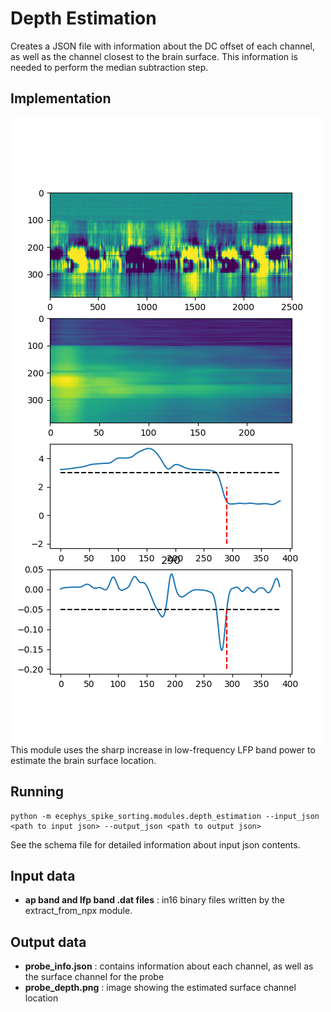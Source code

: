 Depth Estimation
==============
Creates a JSON file with information about the DC offset of each channel, as well as the channel closest to the brain surface. This information is needed to perform the median subtraction step.

Implementation
--------------
![Depth estimation](images/probe_depth.png "Surface estimation method")
This module uses the sharp increase in low-frequency LFP band power to estimate the brain surface location.

Running
-------
```
python -m ecephys_spike_sorting.modules.depth_estimation --input_json <path to input json> --output_json <path to output json>
```
See the schema file for detailed information about input json contents.


Input data
----------
- **ap band and lfp band .dat files** : in16 binary files written by the extract_from_npx module.


Output data
-----------
- **probe_info.json** : contains information about each channel, as well as the surface channel for the probe
- **probe_depth.png** : image showing the estimated surface channel location